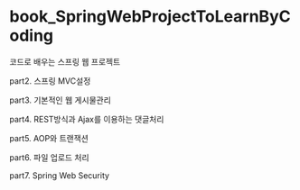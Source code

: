 # book_SpringWebProjectToLearnByCoding
코드로 배우는 스프링 웹 프로젝트

part2. 스프링 MVC설정

part3. 기본적인 웹 게시물관리

part4. REST방식과 Ajax를 이용하는 댓글처리

part5. AOP와 트랜잭션

part6. 파일 업로드 처리

part7. Spring Web Security
